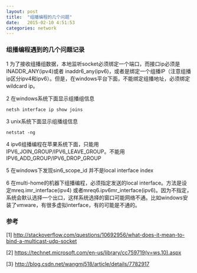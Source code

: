 ```yaml
---
layout: post
title:  "组播编程的几个问题"
date:   2015-02-10 4:51:53
categories: network
---
```

### 组播编程遇到的几个问题记录

1 为了接收组播组数据，本地监听socket必须绑定一个端口，而接口ip必须是INADDR_ANY(ipv4)或者 inaddr6_any(ipv6)，或者是绑定一个组播IP（注意组播ip区分ipv4和ipv6）。但是，在windows平台下面，不能绑定组播地址，必须绑定wildcard ip。

2 在windows系统下面显示组播组信息
    
    netsh interface ip show joins
3 unix系统下面显示组播组信息

    netstat -ng

4 ipv6组播编程在苹果系统下面，只能用IPV6_JOIN_GROUP/IPV6_LEAVE_GROUP。不能用
IPV6_ADD_GROUP/IPV6_DROP_GROUP

5 在windows下发现sin6_scope_id 并不是local interface index

6 在multi-home的机器下组播编程，必须指定发送的local interface。方法是设定mreq.imr_interface(ipv4) 或者mreq6.ipv6mr_interface(ipv6)。因为不指定，系统会默认选择一个出口，这样系统选择的窗口可能网络不通。比如windows安装了vmware，有很多虚拟interface，有的可能是不通的。

### 参考

[1] <http://stackoverflow.com/questions/10692956/what-does-it-mean-to-bind-a-multicast-udp-socket>

[2] <https://technet.microsoft.com/en-us/library/cc759719(v=ws.10).aspx>

[3} <http://blog.csdn.net/wangmj518/article/details/7782917>



